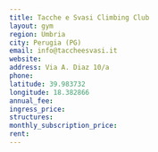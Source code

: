 ```yaml
---
title: Tacche e Svasi Climbing Club
layout: gym
region: Umbria
city: Perugia (PG)
email: info@taccheesvasi.it
website: 
address: Via A. Diaz 10/a
phone: 
latitude: 39.983732
longitude: 18.382866
annual_fee: 
ingress_price: 
structures: 
monthly_subscription_price: 
rent: 
---
```


